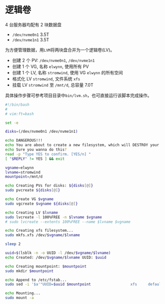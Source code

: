 # 逻辑卷

4 台服务器均配有 2 块数据盘
* `/dev/nvme0n1` 3.5T
* `/dev/nvme1n1` 3.5T

为方便管理数据，用`LVM`将两块盘合并为一个逻辑卷(LV)。  
* 创建 2 个 PV: `/dev/nvme0n1`, `/dev/nvme1n1`
* 创建 1 个 VG, 名称 `elwynn`, 使用所有 PV
* 创建 1 个 LV, 名称 `stromwind`, 使用 VG `elwynn` 的所有空间
* 格式化 LV `stromwind`, 文件系统 `xfs`
* 挂载 LV `stromwind` 至 `/mnt/d`, 总容量 7.0T

具体操作步骤可参考项目目录中`bin/lvm.sh`，也可直接运行该脚本完成操作。
```bash
#!/bin/bash
#
# vim:ft=bash

set -e

disks=(/dev/nvme0n1 /dev/nvme1n1)

echo DANGEROUS!!!
echo You are about to create a new filesystem, which will DESTROY your data on ${disks[@]}!!!
echo Sure you wanna do this?
read -p "Type YES to confirm. [YES/n] "
[ "$REPLY" != YES ] && exit

vgname=elwynn
lvname=stromwind
mountpoint=/mnt/d

echo Creating PVs for disks: ${disks[@]}
sudo pvcreate ${disks[@]}

echo Create VG $vgname
sudo vgcreate $vgname ${disks[@]}

echo Creating LV $lvname
sudo lvcreate -l 100%FREE -n $lvname $vgname
# sudo lvcreate --extents 100%FREE --name $lvname $vgname

echo Creating xfs filesystem...
sudo mkfs.xfs /dev/$vgname/$lvname

sleep 2

uuid=$(lsblk -n -o UUID -l /dev/$vgname/$lvname)
echo Created: /dev/$vgname/$lvname UUID: $uuid

echo Creating mountpoint: $mountpoint
sudo mkdir $mountpoint

echo Append to /etc/fstab...
sudo sed -i '$a'"UUID=$uuid $mountpoint                  xfs     defaults        0 0" /etc/fstab

echo Mounting...
sudo mount -a
```
